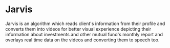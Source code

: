 # Jarvis

Jarvis is an algorithm which reads client's information from their profile and converts them into videos for better visual experience 
depicting their information about investments and other mutual fund's monthly report and overlays real time data on the videos and converting
them to speech too.
